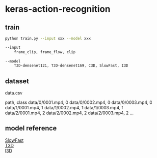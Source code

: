 # keras-action-recognition


## train
```sh 
python train.py --input xxx --model xxx
```

```sh
--input 
    frame_clip, frame_flow, clip
  
--model
    T3D-densenet121, T3D-densenet169, C3D, SlowFast, I3D
```

## dataset
data.csv

path, class
data/0/0001.mp4, 0
data/0/0002.mp4, 0
data/0/0003.mp4, 0
data/1/0001.mp4, 1
data/1/0002.mp4, 1
data/1/0003.mp4, 1
data/2/0001.mp4, 2
data/2/0002.mp4, 2
data/2/0003.mp4, 2
...

## model reference
[SlowFast](https://github.com/xuzheyuan624/slowfast-keras)
<br>
[T3D](https://github.com/rekon/T3D-keras)
<br>
[I3D](https://github.com/dlpbc/keras-kinetics-i3d)
